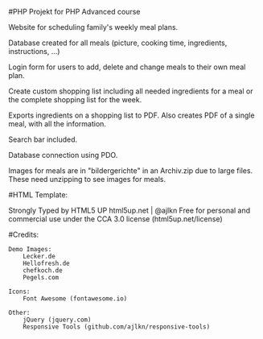 #PHP Projekt for PHP Advanced course

Website for scheduling family's weekly meal plans.

Database created for all meals (picture, cooking time, ingredients, instructions, ...)

Login form for users to add, delete and change meals to their own meal plan.

Create custom shopping list including all needed ingredients for a meal or the complete shopping list for the week.

Exports ingredients on a shopping list to PDF. Also creates PDF of a single meal, with all the information.

Search bar included.

Database connection using PDO.

Images for meals are in "bildergerichte" in an Archiv.zip due to large files. These need unzipping to see images for meals.

#HTML Template:

Strongly Typed by HTML5 UP
html5up.net | @ajlkn
Free for personal and commercial use under the CCA 3.0 license (html5up.net/license)

#Credits:

    Demo Images:
    	Lecker.de
    	Hellofresh.de
    	chefkoch.de
    	Pegels.com

    Icons:
    	Font Awesome (fontawesome.io)

    Other:
    	jQuery (jquery.com)
    	Responsive Tools (github.com/ajlkn/responsive-tools)
